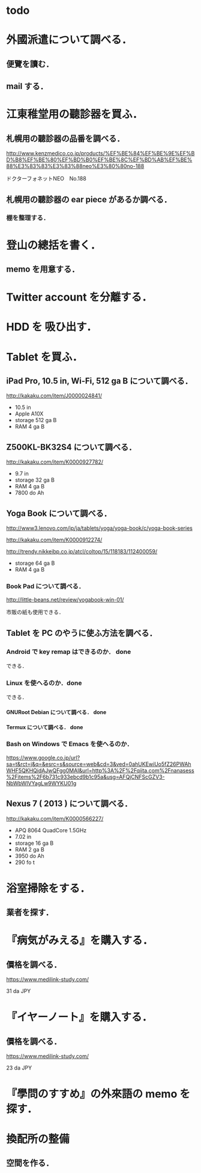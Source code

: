 todo
===

# 外國派遣について調べる．

## 便覽を讀む．

## mail する．

# 江東稚堂用の聽診器を買ふ．

## 札幌用の聽診器の品番を調べる．

http://www.kenzmedico.co.jp/products/%EF%BE%84%EF%BE%9E%EF%BD%B8%EF%BE%80%EF%BD%B0%EF%BE%8C%EF%BD%AB%EF%BE%88%E3%83%83%E3%83%88neo%E3%80%80no-188

ドクターフォネットNEO　No.188

## 札幌用の聽診器の ear piece があるか調べる．

### 棚を整理する．

# 登山の總括を書く．

## memo を用意する．

# Twitter account を分離する．

# HDD を 吸ひ出す．

# Tablet を買ふ．

## iPad Pro, 10.5 in, Wi-Fi, 512 ga B について調べる．

http://kakaku.com/item/J0000024841/

- 10.5 in
- Apple A10X
- storage 512 ga B
- RAM 4 ga B

## Z500KL-BK32S4 について調べる．

http://kakaku.com/item/K0000927782/

- 9.7 in
- storage 32 ga B
- RAM 4 ga B
- 7800 do Ah

## Yoga Book について調べる．

http://www3.lenovo.com/jp/ja/tablets/yoga/yoga-book/c/yoga-book-series

http://kakaku.com/item/K0000912274/

http://trendy.nikkeibp.co.jp/atcl/coltop/15/118183/112400059/

- storage 64 ga B
- RAM 4 ga B

### Book Pad について調べる．

http://little-beans.net/review/yogabook-win-01/

市販の紙も使用できる．

## Tablet を PC のやうに使ふ方法を調べる．

### Android で key remap はできるのか． done

できる．

### Linux を使へるのか．done

できる．

#### GNURoot Debian について調べる． done

#### Termux について調べる． done

### Bash on Windows で Emacs を使へるのか．

https://www.google.co.jp/url?sa=t&rct=j&q=&esrc=s&source=web&cd=3&ved=0ahUKEwiUo5fZ26PWAhWHF5QKHQidAJwQFgg0MAI&url=http%3A%2F%2Fqiita.com%2Fnanasess%2Fitems%2F6b731c933ebcd9b1c95a&usg=AFQjCNFScGZV3-NbWbWIVYagLw9WYKU01g

## Nexus 7 ( 2013 ) について調べる．

http://kakaku.com/item/K0000566227/

- APQ 8064 QuadCore 1.5GHz
- 7.02 in
- storage 16 ga B
- RAM 2 ga B
- 3950 do Ah
- 290 fo t

# 浴室掃除をする．

## 業者を探す．

# 『病気がみえる』を購入する．

## 價格を調べる．

https://www.medilink-study.com/

31 da JPY

# 『イヤーノート』を購入する．


## 價格を調べる．

https://www.medilink-study.com/

23 da JPY

# 『學問のすすめ』の外來語の memo を探す．

# 換配所の整備

## 空間を作る．

## 

